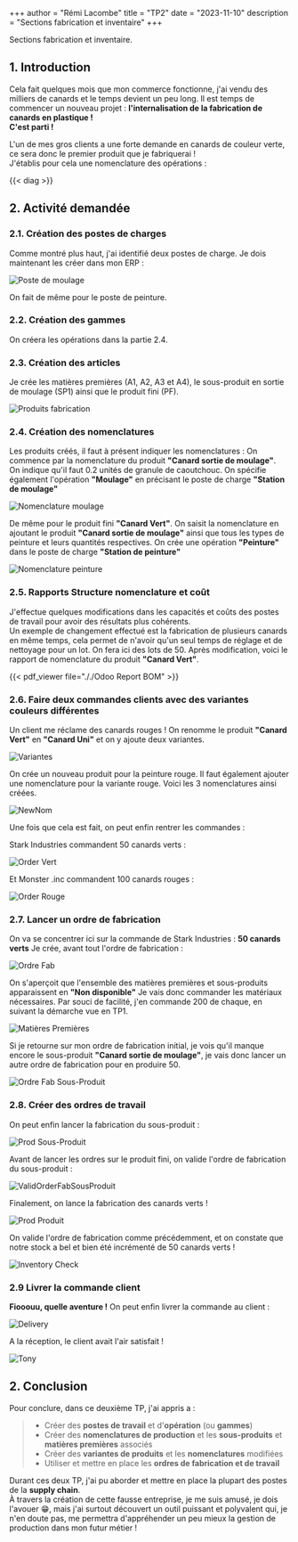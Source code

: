 +++
author = "Rémi Lacombe"
title = "TP2"
date = "2023-11-10"
description = "Sections fabrication et inventaire"
+++

Sections fabrication et inventaire.
<!--more-->

## 1. Introduction

Cela fait quelques mois que mon commerce fonctionne, j'ai vendu des milliers de canards et le temps devient un peu long. Il est temps de commencer un nouveau projet : **l'internalisation de la fabrication de canards en plastique !**  
**C'est parti !**

L'un de mes gros clients a une forte demande en canards de couleur verte, ce sera donc le premier produit que je fabriquerai !  
J'établis pour cela une nomenclature des opérations :  

{{< diag >}}

## 2. Activité demandée

### 2.1. Création des postes de charges

Comme montré plus haut, j'ai identifié deux postes de charge. Je dois maintenant les créer dans mon ERP :

![Poste de moulage](././PosteDeTravail.gif)

On fait de même pour le poste de peinture.

### 2.2. Création des gammes

On créera les opérations dans la partie 2.4.

### 2.3. Création des articles

Je crée les matières premières (A1, A2, A3 et A4), le sous-produit en sortie de moulage (SP1) ainsi que le produit fini (PF).

![Produits fabrication](././ProduitsFabrication.gif)

### 2.4. Création des nomenclatures

Les produits créés, il faut à présent indiquer les nomenclatures :
On commence par la nomenclature du produit **"Canard sortie de moulage"**.  
On indique qu'il faut 0.2 unités de granule de caoutchouc. On spécifie également l'opération **"Moulage"** en précisant le poste de charge **"Station de moulage"**

![Nomenclature moulage](././NomMoulage.gif)

De même pour le produit fini **"Canard Vert"**. On saisit la nomenclature en ajoutant le produit **"Canard sortie de moulage"** ainsi que tous les types de peinture et leurs quantités respectives. On crée une opération **"Peinture"** dans le poste de charge **"Station de peinture"**

![Nomenclature peinture](././NomPeinture.gif)

### 2.5. Rapports Structure nomenclature et coût

J'effectue quelques modifications dans les capacités et coûts des postes de travail pour avoir des résultats plus cohérents.  
Un exemple de changement effectué est la fabrication de plusieurs canards en même temps, cela permet de n'avoir qu'un seul temps de réglage et de nettoyage pour un lot. On fera ici des lots de 50.
Après modification, voici le rapport de nomenclature du produit **"Canard Vert"**.

{{< pdf_viewer file="././Odoo Report BOM" >}}

### 2.6. Faire deux commandes clients avec des variantes couleurs différentes

Un client me réclame des canards rouges !
On renomme le produit **"Canard Vert"** en **"Canard Uni"** et on y ajoute deux variantes.

![Variantes](././Variantes.gif)

On crée un nouveau produit pour la peinture rouge. Il faut également ajouter une nomenclature pour la variante rouge. Voici les 3 nomenclatures ainsi créées.

![NewNom](././NewNom.gif)

Une fois que cela est fait, on peut enfin rentrer les commandes :

Stark Industries commandent 50 canards verts :

![Order Vert](././OrderVert.gif)

Et Monster .inc commandent 100 canards rouges :

![Order Rouge](././OrderRouge.gif)

### 2.7. Lancer un ordre de fabrication

On va se concentrer ici sur la commande de Stark Industries : **50 canards verts**
Je crée, avant tout l'ordre de fabrication :

![Ordre Fab](././OrderFab.gif)

On s'aperçoit que l'ensemble des matières premières et sous-produits apparaissent en **"Non disponible"**
Je vais donc commander les matériaux nécessaires. Par souci de facilité, j'en commande 200 de chaque, en suivant la démarche vue en TP1.

![Matières Premières](././RawMaterials.gif)

Si je retourne sur mon ordre de fabrication initial, je vois qu'il manque encore le sous-produit **"Canard sortie de moulage"**, je vais donc lancer un autre ordre de fabrication pour en produire 50.

![Ordre Fab Sous-Produit](././OrderFabSousProduit.gif)

### 2.8. Créer des ordres de travail

On peut enfin lancer la fabrication du sous-produit :

![Prod Sous-Produit](././ProdSousProduit.gif)

Avant de lancer les ordres sur le produit fini, on valide l'ordre de fabrication du sous-produit :

![ValidOrderFabSousProduit](././ValidOrderFabSousProduit.gif)

Finalement, on lance la fabrication des canards verts !

![Prod Produit](././ProdProduit.gif)

On valide l'ordre de fabrication comme précédemment, et on constate que notre stock a bel et bien été incrémenté de 50 canards verts !

![Inventory Check](././InventoryCheck.gif)

### 2.9 Livrer la commande client

**Fiooouu, quelle aventure !** On peut enfin livrer la commande au client :

![Delivery](././Delivery.gif)

A la réception, le client avait l'air satisfait !

![Tony](././tonysducks.jpg)

## 2. Conclusion

Pour conclure, dans ce deuxième TP, j'ai appris a :

>- Créer des **postes de travail** et d'**opération** (ou **gammes**)
>- Créer des **nomenclatures de production** et les **sous-produits** et **matières premières** associés
>- Créer des **variantes de produits** et les **nomenclatures** modifiées
>- Utiliser et mettre en place les **ordres de fabrication et de travail**

Durant ces deux TP, j'ai pu aborder et mettre en place la plupart des postes de la **supply chain**.  
À travers la création de cette fausse entreprise, je me suis amusé, je dois l'avouer 😁, mais j'ai surtout découvert un outil puissant et polyvalent qui, je n'en doute pas, me permettra d'appréhender un peu mieux la gestion de production dans mon futur métier !
